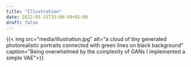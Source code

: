 ```yaml
---
title: "Illustration"
date: 2022-05-21T15:00:49+02:00
draft: false
---
```


{{< img src="media/illustration.jpg" alt="a cloud of tiny generated photorealistic portraits connected with green lines on black background" caption="Being overwhelmed by the complexity of GANs I implemented a simple VAE">}}
